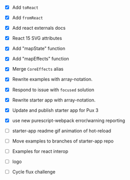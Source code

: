 - [x] Add `toReact`
- [x] Add `fromReact`
- [x] Add react externals docs
- [x] React 15 SVG attributes
- [x] Add "mapState" function
- [x] Add "mapEffects" function
- [x] Merge `CoreEffects` alias
- [x] Rewrite examples with array-notation.
- [x] Respond to issue with `focused` solution
- [x] Rewrite starter app with array-notation.
- [x] Update and publish starter app for Pux 3
- [x] use new purescript-webpack error/warning reporting

- [ ] starter-app readme gif animation of hot-reload
- [ ] Move examples to branches of starter-app repo
- [ ] Examples for react interop
- [ ] logo
- [ ] Cycle flux challenge
